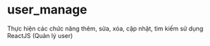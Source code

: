# user_manage
Thực hiện các chức năng thêm, sửa, xóa, cập nhật, tìm kiếm sử dụng ReactJS (Quản lý user)

